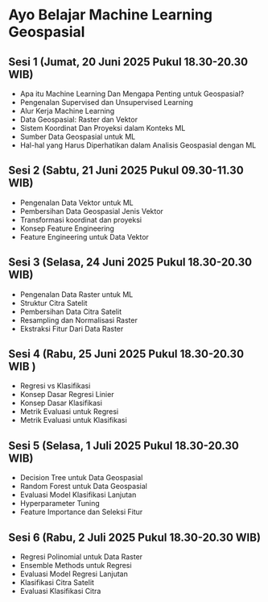 # Ayo Belajar Machine Learning Geospasial

## Sesi 1 (Jumat, 20 Juni 2025 Pukul 18.30-20.30 WIB)
- Apa itu Machine Learning Dan Mengapa Penting untuk Geospasial?
- Pengenalan Supervised dan Unsupervised Learning
- Alur Kerja Machine Learning
- Data Geospasial: Raster dan Vektor
- Sistem Koordinat Dan Proyeksi dalam Konteks ML
- Sumber Data Geospasial untuk ML
- Hal-hal yang Harus Diperhatikan dalam Analisis Geospasial dengan ML

## Sesi 2 (Sabtu, 21 Juni 2025 Pukul 09.30-11.30 WIB) 
- Pengenalan Data Vektor untuk ML
- Pembersihan Data Geospasial Jenis Vektor
- Transformasi koordinat dan proyeksi
- Konsep Feature Engineering
- Feature Engineering untuk Data Vektor

## Sesi 3 (Selasa, 24 Juni 2025 Pukul 18.30-20.30 WIB) 
- Pengenalan Data Raster untuk ML
- Struktur Citra Satelit
- Pembersihan Data Citra Satelit
- Resampling dan Normalisasi Raster
- Ekstraksi Fitur Dari Data Raster

## Sesi 4 (Rabu, 25 Juni 2025 Pukul 18.30-20.30 WIB ) 
- Regresi vs Klasifikasi
- Konsep Dasar Regresi Linier
- Konsep Dasar Klasifikasi
- Metrik Evaluasi untuk Regresi
- Metrik Evaluasi untuk Klasifikasi

## Sesi 5 (Selasa, 1 Juli 2025 Pukul 18.30-20.30 WIB)
- Decision Tree untuk Data Geospasial
- Random Forest untuk Data Geospasial
- Evaluasi Model Klasifikasi Lanjutan
- Hyperparameter Tuning
- Feature Importance dan Seleksi Fitur

## Sesi 6 (Rabu, 2 Juli 2025 Pukul 18.30-20.30 WIB)
- Regresi Polinomial untuk Data Raster
- Ensemble Methods untuk Regresi
- Evaluasi Model Regresi Lanjutan
- Klasifikasi Citra Satelit
- Evaluasi Klasifikasi Citra
